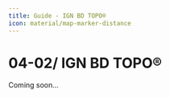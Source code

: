 ```yaml
---
title: Guide - IGN BD TOPO®
icon: material/map-marker-distance
---
```


# **04-02/ IGN BD TOPO®**

Coming soon...